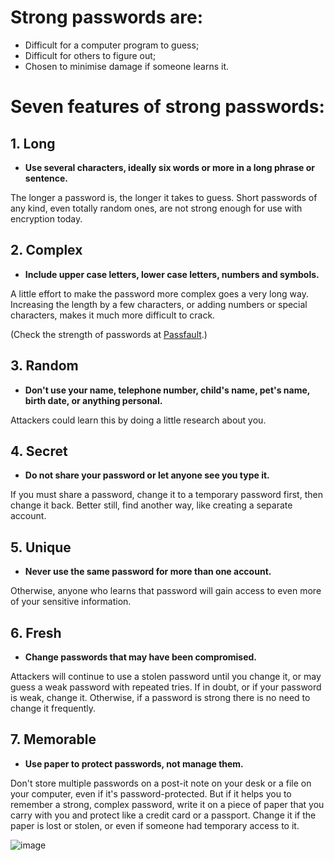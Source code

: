 [Title]: # (How to make a strong password)
[Order]: # (6)

# Strong passwords are:  

*	Difficult for a computer program to guess;
*	Difficult for others to figure out; 
*	Chosen to minimise damage if someone learns it.

# Seven features of strong passwords:  

## 1. Long 

* **Use several characters, ideally six words or more in a long phrase or sentence.** 

The longer a password is, the longer it takes to guess. Short passwords of any kind, even totally random ones, are not strong enough for use with encryption today.

## 2. Complex

*	**Include upper case letters, lower case letters, numbers and symbols.** 

A little effort to make the password more complex goes a very long way. Increasing the length by a few characters, or adding numbers or special characters, makes it much more difficult to crack. 

(Check the strength of passwords at [Passfault](http://www.passfault.com/).)

## 3. Random

*	**Don't use your name, telephone number, child's name, pet's name, birth date, or anything personal.** 

Attackers could learn this by doing a little research about you.

## 4. Secret

*	**Do not share your password or let anyone see you type it.** 

If you must share a password, change it to a temporary password first, then change it back. Better still, find another way, like creating a separate account. 

## 5. Unique

*	**Never use the same password for more than one account.** 

Otherwise, anyone who learns that password will gain access to even more of your sensitive information.

## 6. Fresh

*	**Change passwords that may have been compromised.** 

Attackers will continue to use a stolen password until you change it, or may guess a weak password with repeated tries. If in doubt, or if your password is weak, change it. Otherwise, if a password is strong there is no need to change it frequently.

## 7. Memorable

*	**Use paper to protect passwords, not manage them.** 

Don't store multiple passwords on a post-it note on your desk or a file on your computer, even if it's password-protected. But if it helps you to remember a strong, complex password, write it on a piece of paper that you carry with you and protect like a credit card or a passport. Change it if the paper is lost or stolen, or even if someone had temporary access to it.   

![image](password2.png)
